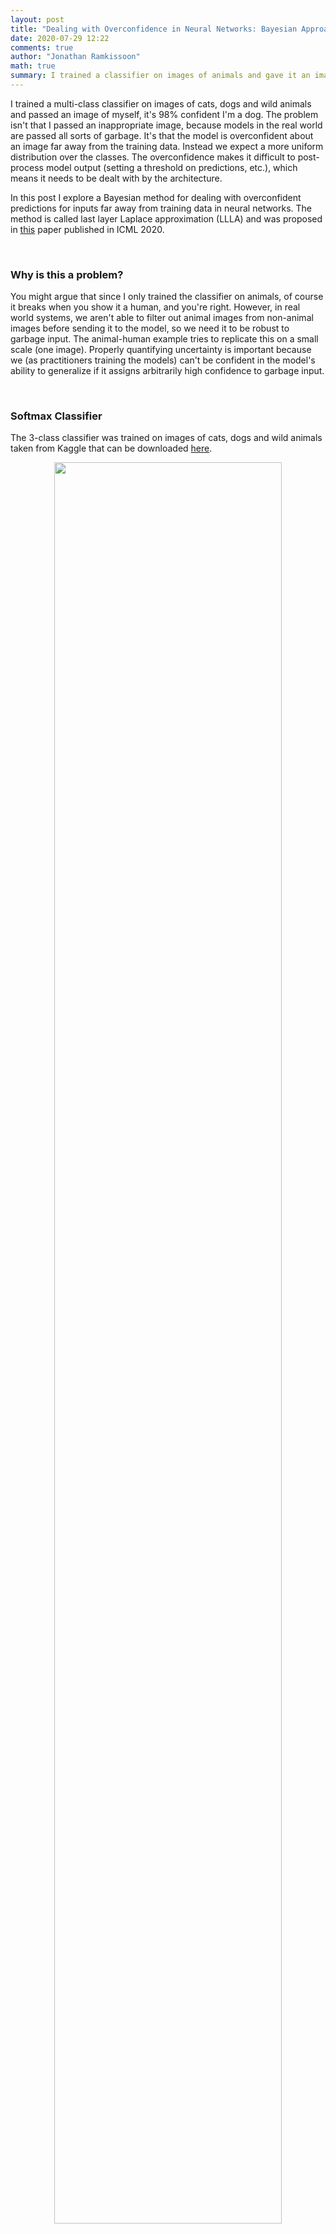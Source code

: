 ```yaml
---
layout: post
title: "Dealing with Overconfidence in Neural Networks: Bayesian Approach"
date: 2020-07-29 12:22
comments: true
author: "Jonathan Ramkissoon"
math: true
summary: I trained a classifier on images of animals and gave it an image of myself, it's 98% confident I'm a dog. This is an exploration of a possible Bayesian fix
---
```


I trained a multi-class classifier on images of cats, dogs and wild animals and passed an image of myself, it's 98% confident I'm a dog. The problem isn't that I passed an inappropriate image, because models in the real world are passed all sorts of garbage. It's that the model is overconfident about an image far away from the training data. Instead we expect a more uniform distribution over the classes. The overconfidence makes it difficult to post-process model output (setting a threshold on predictions, etc.), which means it needs to be dealt with by the architecture.

In this post I explore a Bayesian method for dealing with overconfident predictions for inputs far away from training data in neural networks. The method is called last layer Laplace approximation (LLLA) and was proposed in [this](https://arxiv.org/abs/2002.10118) paper published in ICML 2020.

&nbsp;


### Why is this a problem?

You might argue that since I only trained the classifier on animals, of course it breaks when you show it a human, and you're right. However, in real world systems, we aren't able to filter out animal images from non-animal images before sending it to the model, so we need it to be robust to garbage input. The animal-human example tries to replicate this on a small scale (one image). Properly quantifying uncertainty is important because we (as practitioners training the models) can't be confident in the model's ability to generalize if it assigns arbitrarily high confidence to garbage input.


&nbsp;

### Softmax Classifier

The 3-class classifier was trained on images of cats, dogs and wild animals taken from Kaggle that can be downloaded [here](https://www.kaggle.com/andrewmvd/animal-faces?).


<!-- <p align="center">
  <img src="/assets/overconfident-NN-training-data.png" width="70%" height="70%">
</p> -->

<div class='figure' align="center">
    <img src="/assets/overconfident-NN-training-data.png" width="85%" height="85%">
    <div class='caption'>
        <!-- <span class='caption-label'>Figure 1.</span>  -->
    </div>
</div>

&nbsp;

The model used was Resnet-18, which yields ~99% accuracy on the validation set. Only using this for evaluation would have us believe it's an amazing model, but that's not why we're here. Below is the image of myself and a dog, where apparently I'm more dog than this actual dog. Even worse, it's 98% confident that I'm a dog, so I'd be a dog even if we were only considering predictions with over 95% confidence.

&nbsp;

<!-- <p align="center">
  <img src="/assets/overconfident-NN-softmax-predictions.png" width="90%" height="90%">
</p> -->

<div class='figure' align="center">
    <img src="/assets/overconfident-NN-softmax-predictions.png" width="85%" height="85%">
    <div class='caption'>
        <!-- <span class='caption-label'>Figure 1.</span>  -->
        <p> Parsed an image of myself through the animcal network and it's 98% confident I'm a dog. 
        </p>
    </div>
</div>

&nbsp;


### Possible Solutions

[This paper](https://arxiv.org/pdf/1812.05720.pdf) proposes a nice explanation and proof for the over-confidence of out-of-distribution examples in ReLU networks. Essentially, they prove that for a given class $k$, there exists a scaling factor $\alpha > 0$ such that the softmax value of input $\alpha x$ as $\alpha \to \infty$ is equal to 1. This means that there are infinitely many inputs that obtain arbitrarily high confidence in ReLU networks. A bi-product of which is the inability to set softmax thresholds to preserve classifier precision.

There are a couple ways so approach this, which broadly fall into two categories: 1) building a generative model for the data (VAE, GAN, etc.) or 2) changing the structure of the network. The generative approach doesn't really solve the problem with ReLU networks. There's a great [Chicken-MNIST](https://emiliendupont.github.io/2018/03/14/mnist-chicken/) blog post that discusses a potential solution using VAEs. Another approach, that would fall into the category of changing the network structure is to change the loss function, which was done in [this paper](https://arxiv.org/pdf/1812.05720.pdf). Instead, we'll opt for changing the network by putting a posterior over the weights of the last layer, as decsribed in [this paper](https://arxiv.org/abs/2002.10118).

&nbsp;

### Last Layer Bayesian-ness

Bayesian methods are great for quantifying uncertainty, and that's what we want in this case. The problem is that this model, and all other deep learning models, have way too many parameters to have an appropriate posterior over all. **The proposed solution is to only have a posterior over the weights in the last layer.** This is perfect for implementation because we can in theory have the best of both worlds - first use the ReLU network as a feature extractor, then a Bayesian layer at the end to quantify uncertainty.  
The posterior over the last layer weights can be approximated with a [Laplace approximation](http://www2.stat.duke.edu/~st118/sta250/laplace.pdf) and can be easily obtained from the trained model with Pytorch autograd.

Amazingly, the only parameter we have to focus on is $\sigma^2_0$, the variance of the prior on the weights. It governs how conservative the predictions are. As $\sigma^2_0$ increases, the confidence of out-of-distribution predictions decreases, which is what we want. However we cannot naively increase $\sigma^2_0$ as making it too large would cause predictions for images close to the training data to be uniform as well. Decreasing $\sigma^2_0$ causes the predictions to be more and more similar to the softmax predictions. We want a balance between the two extremes.

Now we can use the last layer Laplace approximation to see if it helps the overconfidence issue. Below I ran the same images of myself and the dog through both the model using softmax and last layer Laplace. I'm still a dog, but with much lower confidence, allowing us to potentially set a threshold on the output.

&nbsp;

<!-- <p align="center">
  <img src="/assets/overconfident-NN-out-of-sample-predictions.png" width="90%" height="90%">
</p> -->
<div class='figure' align="center">
    <img src="/assets/overconfident-NN-out-of-sample-predictions.png" width="85%" height="85%">
    <div class='caption'>
        <!-- <span class='caption-label'>Figure 1.</span>  -->
        <p> Comparison of outputs from using LLLA and Softmax. The scores seem to be muted with LLLA, so we have to explore whether this happens across the board or only for one image.
        </p>
    </div>
</div>

&nbsp;


### Animal Model + Animal Data

So far we've only tested the method with two hand selected images. I want to see if this method just scales down all confident predictions, or if it is doing some interesting stuff under the hood. To start more evaluation, we'll plot the confidence level of the top class for the validation data (all animal images, no garbage).

&nbsp;

<!-- <p align="center">
  <img src="/assets/overconfident-NN-top-class-prob-distribution.png"  width="90%" height="90%">
</p> -->

<div class='figure' align="center">
    <img src="/assets/overconfident-NN-top-class-prob-distribution.png" width="85%" height="85%">
    <div class='caption'>
        <!-- <span class='caption-label'>Figure 1.</span>  -->
        <p> Comparison of the top class score for the animal data test set using LLLA and Softmax. There are no out-of-distribution images here, so it's difficult to say how concerning this is.
        </p>
    </div>
</div>

&nbsp;

The softmax model is really confident about nearly all the images in the validation set, whereas the LLLA model has a flatter confidence distribution. Can't stop now! When does the LLLA model produces high or low confidence predictions?  
It's difficult to come to a general conclusion on this, but interestingly the LLLA model can produce predictions with both high and low confidence even when the softmax prediction confidence is high.


<p align="center">
  <img src="/assets/overconfident-NN-LLLA-high-conf.png" width="75%" height="75%">
</p>


<p align="center">
  <img src="/assets/overconfident-NN-LLLA-low-conf.png" width="75%" height="75%">
</p>
&nbsp;


### Animal Model + Simpsons Data

Last thing - what's the confidence distribution for images that are completely different. This should give us a proxy for how both methods deal with complete garbage thrown at them. As discussed before, this is the problem ML models in the wild face - you train them to learn specific patterns and send them into the deep end where they have to deal with completely unseen data.  


<p align="center">
  <img src="/assets/overconfident-NN-simpsons-data.png" width="70%" height="70%">
</p>


I passed 300 of these Simpsons character faces into the classifier and plotted the confidence level of the top class for both LLLA and softmax models. Again, since these are garbage images, we'd expect this distribution to be closer to $0.33$ (random chance). Keep in mind the confidence will never drop below $0.33$ as we're only looking at the top class.

&nbsp;

<!-- <p align="center">
  <img src="/assets/overconfident-NN-top-class-prob-out-out-distribution.png" width="90%" height="90%">
</p> -->

<div class='figure' align="center">
    <img src="/assets/overconfident-NN-top-class-prob-out-out-distribution.png" width="85%" height="85%">
    <div class='caption'>
        <!-- <span class='caption-label'>Figure 1.</span>  -->
        <p> Distribution of top-class scores (probabilities) using Simpsons characeters on our animal classifier. This plot is concerning as many of Simpsons characters have been predicted as an animal with high probability. The LLLA scores (right) here are much more reasonable.
        </p>
    </div>
</div>


These results are pretty alarming for the softmax classifier. The majority of Simpson faces are predicted as cat/dog/wild with probability greater than $0.8$ with the softmax classifier, whereas there are no predictions with greater than $0.5$ confidence from the LLLA classifier. This is amazing!  

&nbsp;

### Confidence Threshold

All of this would be for nothing if the model metrics aren't preserved after post-processing the output. The simplest way to test this is to examine the tradeoff between a confidence threshold and model accuracy. I've taken the validation set, which are appropriate inputs for the classifier, and plotted the model accuracy at different thresholds.

&nbsp;

<p align="center">
  <img src="/assets/overconfident-NN-threshold-plot.png" width="75%" height="75%">
</p>


Even with a threshold value of $0.5$, the LLLA model is more than 95% accurate on the validation set. In addition, using the $0.5$ threshold with the LLLA model excludes all Simpsons characters discussed in the previous section, whereas the softmax model will be mostly unchanged.

&nbsp;

### Conclusion

From the light experimentation done here, the last layer Laplace approximation seems to be a good solution to the overconfidence problem. Of course its usage will depend on the specific problem and allowable tradeoff between precision and recall for each class, however these results are promising nonetheless. The icing on the LLLA cake is its ease of implementation and seamless integration with transfer learning.

All the code used in this blog can be found [here](https://www.kaggle.com/jramkiss/overconfident-neural-networks).




<!--

&nbsp;

### Adversarial Confidence Enhancing Training

> We assume that it is possible to characterize a distribution of data points pout on the input space for which we are sure that they do not belong to the true distribution $p_{in}$ resp. the set of the intersection of their supports has zero or close to zero probability mass.
An example of such an out-distribution $p_{out}$ would be the uniform distribution U(0, 1) on gray scale images or similar noise distributions. Suppose that the in-distribution consists of certain image classes like handwritten digits, then the probability mass of all images of handwritten digits under the $p_{out}$ is zero (if it is really a low-dimensional manifold) or close to zero.

The proposed solution is to adjust the loss function to enforce low confidence in the neighborhood of all out-of-distribution points. This way, we implicitly learn a distribution for each class, $p_{in}$ and an out-distribution, $p_{out}$.
The new loss function is below:

$$
\frac{1}{N} \sum^N_{i=1} L_{CE}(y_i, f(x_i)) + \lambda E[\max_{||u - z|| \le \epsilon} L_{p_{out}}(f, u)]
$$

Where $L_{CE}$ is the cross entropy loss (what we would use as the original loss function) and $L_{p_{out}}$ is the max log confidence over all classes.

$$
L_{p_{out}} = \max_{l = 1..K} \log(\frac{e^{f_l(x)}}{\sum^N_{i=1} e^{f_l(x)}})
$$

This loss function makes sense. Consider 2 inputs, $x_{music}$ and $x_{not\ music}$ that are both predicted as sheet music by the model, $f$. The loss at

-->
